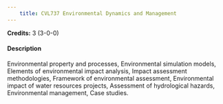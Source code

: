 ```yaml
---
    title: CVL737 Environmental Dynamics and Management
---
```

**Credits:** 3 (3-0-0)



#### Description 
Environmental property and processes, Environmental simulation models, Elements of environmental impact analysis, Impact assessment methodologies, Framework of environmental assessment, Environmental impact of water resources projects, Assessment of hydrological hazards, Environmental management, Case studies.